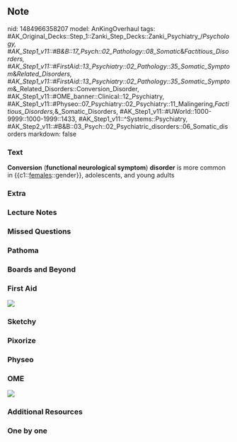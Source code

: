 ## Note
nid: 1484966358207
model: AnKingOverhaul
tags: #AK_Original_Decks::Step_1::Zanki_Step_Decks::Zanki_Psychiatry_/_Psychology, #AK_Step1_v11::#B&B::17_Psych::02_Pathology::08_Somatic_&_Factitious_Disorders, #AK_Step1_v11::#FirstAid::13_Psychiatry::02_Pathology::35_Somatic_Symptom_&_Related_Disorders, #AK_Step1_v11::#FirstAid::13_Psychiatry::02_Pathology::35_Somatic_Symptom_&_Related_Disorders::Conversion_Disorder, #AK_Step1_v11::#OME_banner::Clinical::12_Psychiatry, #AK_Step1_v11::#Physeo::07_Psychiatry::02_Psychiatry::11_Malingering,_Factitious_Disorders,_&_Somatic_Disorders, #AK_Step1_v11::#UWorld::1000-9999::1000-1999::1433, #AK_Step1_v11::^Systems::Psychiatry, #AK_Step2_v11::#B&B::03_Psych::02_Psychiatric_disorders::06_Somatic_disorders
markdown: false

### Text
<div>
  <b>Conversion</b> (<b>functional neurological symptom</b>)
  <b>disorder</b> is more common in {{c1::<u>females</u>::gender}},
  adolescents, and young adults
</div>

### Extra


### Lecture Notes


### Missed Questions


### Pathoma


### Boards and Beyond


### First Aid
<img src="tmpS2OzyI.png">

### Sketchy


### Pixorize


### Physeo


### OME
<div class="ome-widget">
  <a href=
  "https://onlinemeded.org/spa/psychiatry?ref=anki"><img src=
  "_OME_AnkiFlashcards_Topic_6.png"></a>
</div>

### Additional Resources


### One by one

